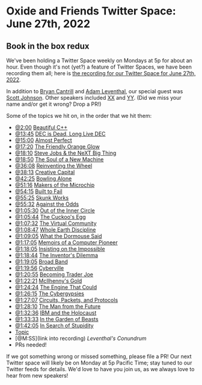 # Oxide and Friends Twitter Space: June 27th, 2022

## Book in the box redux

We've been holding a Twitter Space weekly on Mondays at 5p for about an hour.
Even though it's not (yet?) a feature of Twitter Spaces, we have been
recording them all; here is
[the recording for our Twitter Space for June 27th, 2022](https://youtu.be/V85oeH4Byy0).

In addition to
[Bryan Cantrill](https://twitter.com/bcantrill) and
[Adam Leventhal](https://twitter.com/ahl),
our special guest was
[Scott Johnson](https://twitter.com/fuzzygroup). Other speakers included
[XX]()
and [YY]().
(Did we miss your name and/or get it wrong? Drop a PR!)

Some of the topics we hit on, in the order that we hit them:

- [@2:00](https://www.youtube.com/watch?v=V85oeH4Byy0&t=120s) [Beautiful C++](https://www.oreilly.com/library/view/beautiful-c-30/9780137647767/)
- [@13:45](https://www.youtube.com/watch?v=V85oeH4Byy0&t=825s) [DEC is Dead, Long Live DEC](https://www.oreilly.com/library/view/dec-is-dead/9781605094083/)
- [@15:00](https://www.youtube.com/watch?v=V85oeH4Byy0&t=900s) [Almost Perfect](https://www.goodreads.com/book/show/2091881.Almost_Perfect)
- [@17:20](https://www.youtube.com/watch?v=V85oeH4Byy0&t=1040s) [The Friendly Orange Glow](http://friendlyorangeglow.com/)
- [@18:10](https://www.youtube.com/watch?v=V85oeH4Byy0&t=1090s) [Steve Jobs & the NeXT Big Thing](https://www.goodreads.com/en/book/show/226316.Steve_Jobs_the_NeXT_Big_Thing)
- [@18:50](https://www.youtube.com/watch?v=V85oeH4Byy0&t=1130s) [The Soul of a New Machine](https://www.goodreads.com/book/show/7090.The_Soul_of_a_New_Machine)
- [@36:08](https://youtu.be/V85oeH4Byy0?t=2168) [Reinventing the Wheel](https://www.goodreads.com/book/show/93462.Reinventing_the_Wheel)
- [@38:13](https://youtu.be/V85oeH4Byy0?t=2293) [Creative Capital](https://www.goodreads.com/book/show/3176553-creative-capital)
- [@42:25](https://youtu.be/V85oeH4Byy0?t=2545) [Bowling Alone](https://www.goodreads.com/book/show/478.Bowling_Alone)
- [@51:16](https://youtu.be/V85oeH4Byy0?t=3076) [Makers of the Microchip](https://www.goodreads.com/book/show/9434037-makers-of-the-microchip)
- [@54:15](https://youtu.be/V85oeH4Byy0?t=3255) [Built to Fail](https://www.goodreads.com/book/show/57118893-built-to-fail)
- [@55:25](https://youtu.be/V85oeH4Byy0?t=3325) [Skunk Works](https://www.goodreads.com/book/show/101438.Skunk_Works)
- [@55:32](https://youtu.be/V85oeH4Byy0?t=3332) [Against the Odds](https://www.goodreads.com/book/show/955045.Against_the_Odds)
- [@1:05:30](https://youtu.be/V85oeH4Byy0?t=3930) [Out of the Inner Circle](https://www.goodreads.com/book/show/110533.Out_of_the_Inner_Circle)
- [@1:05:44](https://youtu.be/V85oeH4Byy0?t=3944) [The Cuckoo's Egg](https://www.goodreads.com/book/show/18154.The_Cuckoo_s_Egg)
- [@1:07:32](https://youtu.be/V85oeH4Byy0?t=4052) [The Virtual Community](https://www.goodreads.com/book/show/424091.The_Virtual_Community)
- [@1:08:47](https://youtu.be/V85oeH4Byy0?t=4127) [Whole Earth Discipline](https://www.goodreads.com/book/show/6411373-whole-earth-discipline)
- [@1:09:05](https://youtu.be/V85oeH4Byy0?t=4145) [What the Dormouse Said](https://www.goodreads.com/book/show/725789.What_the_Dormouse_Said)
- [@1:17:05](https://youtu.be/V85oeH4Byy0?t=4625) [Memoirs of a Computer Pioneer](https://www.goodreads.com/book/show/4928601-memoirs-of-a-computer-pioneer)
- [@1:18:05](https://youtu.be/V85oeH4Byy0?t=4685) [Insisting on the Impossible](https://www.goodreads.com/book/show/1350090.Insisting_On_The_Impossible)
- [@1:18:44](https://youtu.be/V85oeH4Byy0?t=4724) [The Inventor's Dilemma](https://www.goodreads.com/book/show/25246811-the-inventor-s-dilemma)
- [@1:19:05](https://youtu.be/V85oeH4Byy0?t=4745) [Broad Band](https://www.goodreads.com/book/show/35953464-broad-band)
- [@1:19:56](https://youtu.be/V85oeH4Byy0?t=4796) [Cyberville](https://www.goodreads.com/book/show/38816.Cyberville)
- [@1:20:55](https://youtu.be/V85oeH4Byy0?t=4855) [Becoming Trader Joe](https://www.goodreads.com/book/show/55918690-becoming-trader-joe)
- [@1:22:21](https://youtu.be/V85oeH4Byy0?t=4941) [McIlhenny's Gold](https://www.goodreads.com/book/show/2034308.McIlhenny_s_Gold)
- [@1:24:24](https://youtu.be/V85oeH4Byy0?t=5064) [The Engine That Could](https://www.goodreads.com/book/show/848353.The_Engine_That_Could)
- [@1:26:15](https://youtu.be/V85oeH4Byy0?t=5175) [The Cybergypsies](https://www.goodreads.com/book/show/1625523.The_Cybergypsies)
- [@1:27:07](https://youtu.be/V85oeH4Byy0?t=5227) [Circuits, Packets, and Protocols](https://www.goodreads.com/book/show/61357209-circuits-packets-and-protocols)
- [@1:28:10](https://youtu.be/V85oeH4Byy0?t=5290) [The Man from the Future](https://www.goodreads.com/book/show/61089520-the-man-from-the-future)
- [@1:32:36](https://youtu.be/V85oeH4Byy0?t=5556) [IBM and the Holocaust](https://www.goodreads.com/book/show/48838.IBM_and_the_Holocaust)
- [@1:33:33](https://youtu.be/V85oeH4Byy0?t=5613) [In the Garden of Beasts](https://www.goodreads.com/book/show/9938498-in-the-garden-of-beasts)
- [@1:42:05](https://youtu.be/V85oeH4Byy0?t=6125) [In Search of Stupidity](https://www.goodreads.com/book/show/1191767.In_Search_of_Stupidity)
- [Topic](link)
- [@M:SS](link into recording)
  *Leventhal's Conundrum*
- PRs needed!

If we got something wrong or missed something, please file a PR!
Our next Twitter space will likely be on Monday at 5p Pacific Time; stay tuned
to our Twitter feeds for details.  We'd love to have you join us, as we
always love to hear from new speakers!

